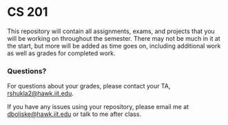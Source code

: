 # CS 201 #

This repository will contain all assignments, exams, and projects that you will be working on throughout the semester. There may not be much in it at the start, but more will be added as time goes on, including additional work as well as grades for completed work.

### Questions? ###

For questions about your grades, please contact your TA, rshukla2@hawk.iit.edu.

If you have any issues using your repository, please email me at dboliske@hawk.iit.edu or talk to me after class.
